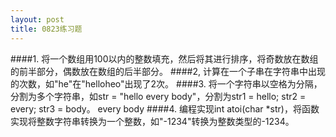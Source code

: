 ```yaml
---
layout: post
title: 0823练习题
---
```

####1.
将一个数组用100以内的整数填充，然后将其进行排序，将奇数放在数组的前半部分，偶数放在数组的后半部分。
####2,
计算在一个子串在字符串中出现的次数，如"he"在"helloheo"出现了2次。
####3.
将一个字符串以空格为分隔，分割为多个字符串，如str = "hello every body"，分割为str1 = hello; str2 = every; str3 = body。
every body
####4.
编程实现int atoi(char
\*str)，将函数实现将整数字符串转换为一个整数，如"-1234"转换为整数类型的-1234。
